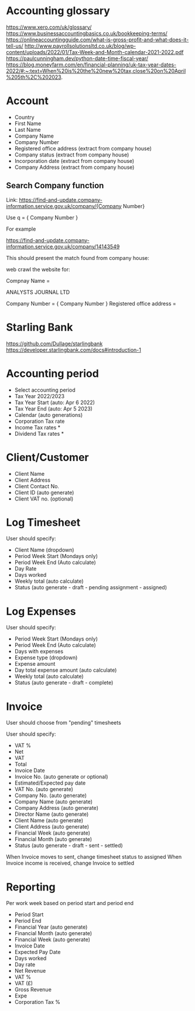 # Accounting glossary

https://www.xero.com/uk/glossary/
https://www.businessaccountingbasics.co.uk/bookkeeping-terms/
https://onlineaccountingguide.com/what-is-gross-profit-and-what-does-it-tell-us/
http://www.payrollsolutionsltd.co.uk/blog/wp-content/uploads/2022/01/Tax-Week-and-Month-calendar-2021-2022.pdf
https://paulcunningham.dev/python-date-time-fiscal-year/
https://blog.moneyfarm.com/en/financial-planning/uk-tax-year-dates-2022/#:~:text=When%20is%20the%20new%20tax,close%20on%20April%205th%2C%202023.

# Account

- Country
- First Name
- Last Name
- Company Name
- Company Number
- Registered office address (extract from company house)
- Company status (extract from company house)
- Incorporation date (extract from company house)
- Company Address (extract from company house)

## Search Company function

Link: https://find-and-update.company-information.service.gov.uk/company/{Company Number}

Use q = { Company Number }

For example

https://find-and-update.company-information.service.gov.uk/company/14143549

This should present the match found from company house:

web crawl the website for:

Compnay Name = <p class="heading-xlarge">ANALYSTS JOURNAL LTD</p>
Company Number = { Company Number }
Registered office address = 



# Starling Bank

https://github.com/Dullage/starlingbank
https://developer.starlingbank.com/docs#introduction-1

# Accounting period

- Select accounting period
- Tax Year 2022/2023
- Tax Year Start (auto: Apr 6 2022)
- Tax Year End (auto: Apr 5 2023)
- Calendar (auto generations)
- Corporation Tax rate
- Income Tax rates \*
- Dividend Tax rates \*

# Client/Customer

- Client Name
- Client Address
- Client Contact No.
- Client ID (auto generate)
- Client VAT no. (optional)

# Log Timesheet

User should specify:

- Client Name (dropdown)
- Period Week Start (Mondays only)
- Period Week End (Auto calculate)
- Day Rate
- Days worked
- Weekly total (auto calculate)
- Status (auto generate - draft - pending assignment - assigned)

# Log Expenses

User should specify:

- Period Week Start (Mondays only)
- Period Week End (Auto calculate)
- Days with expenses
- Expense type (dropdown)
- Expense amount
- Day total expense amount (auto calculate)
- Weekly total (auto calculate)
- Status (auto generate - draft - complete)

# Invoice

User should choose from "pending" timesheets

User should specify:

- VAT %
- Net
- VAT
- Total
- Invoice Date
- Invoice No. (auto generate or optional)
- Estimated/Expected pay date
- VAT No. (auto generate)
- Company No. (auto generate)
- Company Name (auto generate)
- Company Address (auto generate)
- Director Name (auto generate)
- Client Name (auto generate)
- Client Address (auto generate)
- Financial Week (auto generate)
- Financial Month (auto generate)
- Status (auto generate - draft - sent - settled)

When Invoice moves to sent, change timesheet status to assigned
When Invoice income is received, change Invoice to settled

# Reporting

Per work week based on period start and period end

- Period Start
- Period End
- Financial Year (auto generate)
- Financial Month (auto generate)
- Financial Week (auto generate)
- Invoice Date
- Expected Pay Date
- Days worked
- Day rate
- Net Revenue
- VAT %
- VAT (£)
- Gross Revenue
- Expe
- Corporation Tax %
